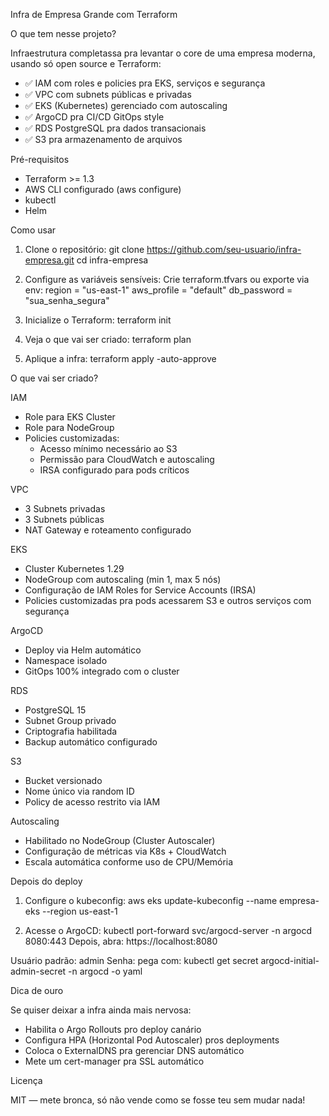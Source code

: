 Infra de Empresa Grande com Terraform

O que tem nesse projeto?

Infraestrutura completassa pra levantar o core de uma empresa moderna, usando só open source e Terraform:

- ✅ IAM com roles e policies pra EKS, serviços e segurança
- ✅ VPC com subnets públicas e privadas
- ✅ EKS (Kubernetes) gerenciado com autoscaling
- ✅ ArgoCD pra CI/CD GitOps style
- ✅ RDS PostgreSQL pra dados transacionais
- ✅ S3 pra armazenamento de arquivos

Pré-requisitos

- Terraform >= 1.3
- AWS CLI configurado (aws configure)
- kubectl
- Helm

Como usar

1. Clone o repositório:
   git clone https://github.com/seu-usuario/infra-empresa.git
   cd infra-empresa

2. Configure as variáveis sensíveis:
   Crie terraform.tfvars ou exporte via env:
   region = "us-east-1"
   aws_profile = "default"
   db_password = "sua_senha_segura"

3. Inicialize o Terraform:
   terraform init

4. Veja o que vai ser criado:
   terraform plan

5. Aplique a infra:
   terraform apply -auto-approve

O que vai ser criado?

IAM
- Role para EKS Cluster
- Role para NodeGroup
- Policies customizadas:
  - Acesso mínimo necessário ao S3
  - Permissão para CloudWatch e autoscaling
  - IRSA configurado para pods críticos

VPC
- 3 Subnets privadas
- 3 Subnets públicas
- NAT Gateway e roteamento configurado

EKS
- Cluster Kubernetes 1.29
- NodeGroup com autoscaling (min 1, max 5 nós)
- Configuração de IAM Roles for Service Accounts (IRSA)
- Policies customizadas pra pods acessarem S3 e outros serviços com segurança

ArgoCD
- Deploy via Helm automático
- Namespace isolado
- GitOps 100% integrado com o cluster

RDS
- PostgreSQL 15
- Subnet Group privado
- Criptografia habilitada
- Backup automático configurado

S3
- Bucket versionado
- Nome único via random ID
- Policy de acesso restrito via IAM

Autoscaling
- Habilitado no NodeGroup (Cluster Autoscaler)
- Configuração de métricas via K8s + CloudWatch
- Escala automática conforme uso de CPU/Memória

Depois do deploy

1. Configure o kubeconfig:
   aws eks update-kubeconfig --name empresa-eks --region us-east-1

2. Acesse o ArgoCD:
   kubectl port-forward svc/argocd-server -n argocd 8080:443
   Depois, abra: https://localhost:8080

Usuário padrão: admin
Senha: pega com:
kubectl get secret argocd-initial-admin-secret -n argocd -o yaml

Dica de ouro

Se quiser deixar a infra ainda mais nervosa:

- Habilita o Argo Rollouts pro deploy canário
- Configura HPA (Horizontal Pod Autoscaler) pros deployments
- Coloca o ExternalDNS pra gerenciar DNS automático
- Mete um cert-manager pra SSL automático

Licença

MIT — mete bronca, só não vende como se fosse teu sem mudar nada!
